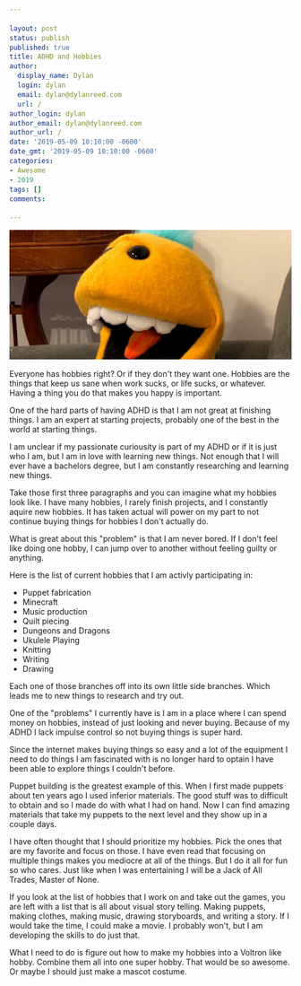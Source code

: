 ```yaml
---

layout: post
status: publish
published: true
title: ADHD and Hobbies
author:
  display_name: Dylan
  login: dylan
  email: dylan@dylanreed.com
  url: /
author_login: dylan
author_email: dylan@dylanreed.com
author_url: /
date: '2019-05-09 10:10:00 -0600'
date_gmt: '2019-05-09 10:10:00 -0600'
categories:
- Awesome
- 2019
tags: []
comments:

---
```

![ADHD and Hobbies - picture of a puppet](https://raw.githubusercontent.com/dylanreed/dylan.blog/gh-pages/images/other/Tim%20Blog.jpg)

Everyone has hobbies right? Or if they don't they want one. Hobbies are the things that keep us sane when work sucks, or life sucks, or whatever. Having a thing you do that makes you happy is important. 

One of the hard parts of having ADHD is that I am not great at finishing things. I am an expert at starting projects, probably one of the best in the world at starting things. 

I am unclear if my passionate curiousity is part of my ADHD or if it is just who I am, but I am in love with learning new things. Not enough that I will ever have a bachelors degree, but I am constantly researching and learning new things. 

Take those first three paragraphs and you can imagine what my hobbies look like. I have many hobbies, I rarely finish projects, and I constantly aquire new hobbies. It has taken actual will power on my part to not continue buying things for hobbies I don't actually do. 

What is great about this "problem" is that I am never bored. If I don't feel like doing one hobby, I can jump over to another without feeling guilty or anything. 

Here is the list of current hobbies that I am activly participating in:

* Puppet fabrication
* Minecraft
* Music production
* Quilt piecing
* Dungeons and Dragons
* Ukulele Playing
* Knitting
* Writing 
* Drawing

Each one of those branches off into its own little side branches. Which leads me to new things to research and try out. 

One of the "problems" I currently have is I am in a place where I can spend money on hobbies, instead of just looking and never buying. Because of my ADHD I lack impulse control so not buying things is super hard. 

Since the internet makes buying things so easy and a lot of the equipment I need to do things I am fascinated with is no longer hard to optain I have been able to explore things I couldn't before. 

Puppet building is the greatest example of this. When I first made puppets about ten years ago I used inferior materials. The good stuff was to difficult to obtain and so I made do with what I had on hand. Now I can find amazing materials that take my puppets to the next level and they show up in a couple days. 

I have often thought that I should prioritize my hobbies. Pick the ones that are my favorite and focus on those. I have even read that focusing on multiple things makes you mediocre at all of the things. But I do it all for fun so who cares. Just like when I was entertaining I will be a Jack of All Trades, Master of None. 

If you look at the list of hobbies that I work on and take out the games, you are left with a list that is all about visual story telling. Making puppets, making clothes, making music, drawing storyboards, and writing a story. If I would take the time, I could make a movie. I probably won't, but I am developing the skills to do just that. 

What I need to do is figure out how to make my hobbies into a Voltron like hobby. Combine them all into one super hobby. That would be so awesome. Or maybe I should just make a mascot costume.

